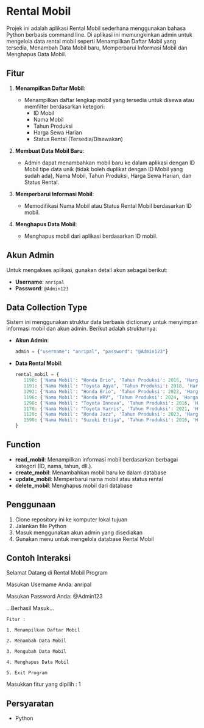 # Rental Mobil
Projek ini adalah aplikasi Rental Mobil sederhana menggunakan bahasa Python berbasis command line. Di aplikasi ini memungkinkan admin untuk mengelola data rental mobil seperti Menampilkan Daftar Mobil yang tersedia, Menambah Data Mobil baru, Memperbarui Informasi Mobil dan Menghapus Data Mobil.

## Fitur

1. **Menampilkan Daftar Mobil**:
   - Menampilkan daftar lengkap mobil yang tersedia untuk disewa atau memfilter berdasarkan ketegori:
     - ID Mobil
     - Nama Mobil
     - Tahun Produksi
     - Harga Sewa Harian
     - Status Rental (Tersedia/Disewakan)

2. **Membuat Data Mobil Baru**:
   - Admin dapat menambahkan mobil baru ke dalam aplikasi dengan ID Mobil tipe data unik (tidak boleh duplikat dengan ID Mobil yang sudah ada), Nama Mobil, Tahun Produksi, Harga Sewa Harian, dan Status Rental.

3. **Memperbarui Informasi Mobil**:
   - Memodifikasi Nama Mobil atau Status Rental Mobil berdasarkan ID mobil.

4. **Menghapus Data Mobil**:
   - Menghapus mobil dari aplikasi berdasarkan ID mobil.

## Akun Admin

Untuk mengakses aplikasi, gunakan detail akun sebagai berikut:

- **Username**: `anripal`
- **Password**: `@Admin123`

## Data Collection Type

Sistem ini menggunakan struktur data berbasis dictionary untuk menyimpan informasi mobil dan akun admin. Berikut adalah strukturnya:

- **Akun Admin**:
    ```python
    admin = {"username": "anripal", "password": "@Admin123"}
    ```

- **Data Rental Mobil**:
    ```python
   rental_mobil = {
       1190: {'Nama Mobil': "Honda Brio", 'Tahun Produksi': 2016, 'Harga Sewa Harian': 1000000, 'Status Rental': "Tersedia"},
       1191: {'Nama Mobil': "Toyota Agya", 'Tahun Produksi': 2018, 'Harga Sewa Harian': 1200000, 'Status Rental': "Disewakan"},
       1292: {'Nama Mobil': "Honda Brio", 'Tahun Produksi': 2022, 'Harga Sewa Harian': 1500000, 'Status Rental': "Disewakan"},
       1196: {'Nama Mobil': "Honda WRV", 'Tahun Produksi': 2024, 'Harga Sewa Harian': 1800000, 'Status Rental': "Tersedia"},
       1290: {'Nama Mobil': "Toyota Innova", 'Tahun Produksi': 2016, 'Harga Sewa Harian': 1000000, 'Status Rental': "Disewakan"},
       1170: {'Nama Mobil': "Toyota Yarris", 'Tahun Produksi': 2021, 'Harga Sewa Harian': 2000000, 'Status Rental': "Tersedia"},
       1120: {'Nama Mobil': "Honda Jazz", 'Tahun Produksi': 2023, 'Harga Sewa Harian': 1500000, 'Status Rental': "Tersedia"},
       1590: {'Nama Mobil': "Suzuki Ertiga", 'Tahun Produksi': 2016, 'Harga Sewa Harian': 1000000, 'Status Rental': "Disewakan"}
   }
    ```

## Function

- **read_mobil**: Menampilkan informasi mobil berdasarkan berbagai kategori (ID, nama, tahun, dll.).
- **create_mobil**: Menambahkan mobil baru ke dalam database
- **update_mobil**: Memperbarui nama mobil atau status rental
- **delete_mobil**: Menghapus mobil dari database


## Penggunaan

1. Clone repository ini ke komputer lokal tujuan
2. Jalankan file Python
3. Masuk menggunakan akun admin yang disediakan
4. Gunakan menu untuk mengelola database Rental Mobil

## Contoh Interaksi

Selamat Datang di Rental Mobil Program

Masukan Username Anda: anripal

Masukan Password Anda: @Admin123

...Berhasil Masuk...

    Fitur :
    
    1. Menampilkan Daftar Mobil
    
    2. Menambah Data Mobil
    
    3. Mengubah Data Mobil
    
    4. Menghapus Data Mobil
    
    5. Exit Program

Masukkan fitur yang dipilih : 1


## Persyaratan

- Python
